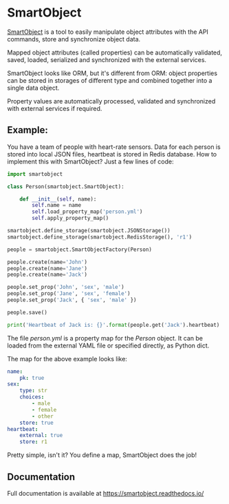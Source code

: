 # SmartObject

[SmartObject](https://github.com/alttch/smartobject) is a tool to easily
manipulate object attributes with the API commands, store and synchronize
object data.

Mapped object attributes (called properties) can be automatically validated,
saved, loaded, serialized and synchronized with the external services.

SmartObject looks like ORM, but it's different from ORM: object properties can
be stored in storages of different type and combined together into a single
data object.

Property values are automatically processed, validated and synchronized with
external services if required.

## Example:

You have a team of people with heart-rate sensors. Data for each person is
stored into local JSON files, heartbeat is stored in Redis database. How to
implement this with SmartObject? Just a few lines of code:

```python
import smartobject

class Person(smartobject.SmartObject):

    def __init__(self, name):
        self.name = name
        self.load_property_map('person.yml')
        self.apply_property_map()

smartobject.define_storage(smartobject.JSONStorage())
smartobject.define_storage(smartobject.RedisStorage(), 'r1')

people = smartobject.SmartObjectFactory(Person)

people.create(name='John')
people.create(name='Jane')
people.create(name='Jack')

people.set_prop('John', 'sex', 'male')
people.set_prop('Jane', 'sex', 'female')
people.set_prop('Jack', { 'sex', 'male' })

people.save()

print('Heartbeat of Jack is: {}'.format(people.get('Jack').heartbeat)
```

The file *person.yml* is a property map for the *Person* object. It can be
loaded from the external YAML file or specified directly, as Python dict.

The map for the above example looks like:

```yaml
name:
    pk: true
sex:
    type: str
    choices:
        - male
        - female
        - other
    store: true
heartbeat:
    external: true
    store: r1
```

Pretty simple, isn't it? You define a map, SmartObject does the job!

## Documentation

Full documentation is available at https://smartobject.readthedocs.io/

